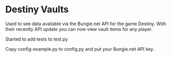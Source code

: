 # Destiny Vaults

Used to see data available via the Bungie.net API for the game Destiny.  With their recently API update you can now view vault items for any player.

Started to add tests to test.py

Copy config-example.py to config.py and put your Bungie.net API key.
